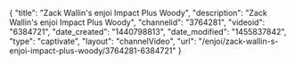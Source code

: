 {
    "title": "Zack Wallin's enjoi Impact Plus Woody",
    "description": "Zack Wallin's enjoi Impact Plus Woody",
    "channelid": "3764281",
    "videoid": "6384721",
    "date_created": "1440798813",
    "date_modified": "1455837842",
    "type": "captivate",
    "layout": "channelVideo",
    "url": "\/enjoi\/zack-wallin-s-enjoi-impact-plus-woody\/3764281-6384721"
}